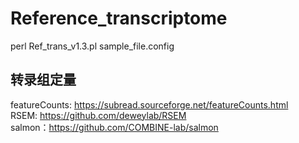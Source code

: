 # Reference_transcriptome
perl Ref_trans_v1.3.pl sample_file.config
## 转录组定量
featureCounts: https://subread.sourceforge.net/featureCounts.html<br>
RSEM: https://github.com/deweylab/RSEM<br>
salmon：https://github.com/COMBINE-lab/salmon<br>
